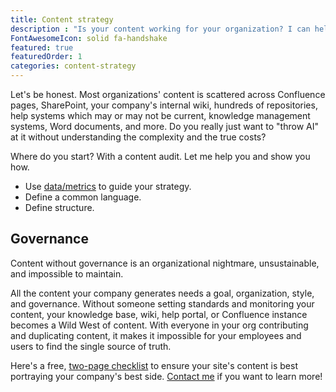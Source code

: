 ```yaml
---
title: Content strategy
description : "Is your content working for your organization? I can help you find out, and improve your user experience."
FontAwesomeIcon: solid fa-handshake
featured: true
featuredOrder: 1
categories: content-strategy
---
```


Let's be honest. Most organizations' content is scattered across Confluence pages, SharePoint, your company's internal wiki, hundreds of repositories, help systems which may or may not be current, knowledge management systems, Word documents, and more. Do you really just want to "throw AI" at it without understanding the complexity and the true costs?

Where do you start? With a content audit. Let me help you and show you how.

- Use [data/metrics](/skills/metrics/) to guide your strategy.
- Define a common language.
- Define structure.

## Governance

Content without governance is an organizational nightmare, unsustainable, and impossible to maintain.

All the content your company generates needs a goal, organization, style, and governance. Without someone setting standards and monitoring your content, your knowledge base, wiki, help portal, or Confluence instance becomes a Wild West of content. With everyone in your org contributing and duplicating content, it makes it impossible for your employees and users to find the single source of truth.

Here's a free, [two-page checklist](/assets/pdfs/website-review-checklist.pdf) to ensure your site's content is best portraying your company's best side. [Contact me](/contact/) if you want to learn more!